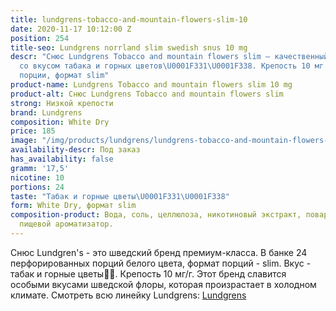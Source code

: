```yaml
---
title: lundgrens-tobacco-and-mountain-flowers-slim-10
date: 2020-11-17 10:12:00 Z
position: 254
title-seo: Lundgrens norrland slim swedish snus 10 mg
descr: "Снюс Lundgrens Tobacco and mountain flowers slim — качественный шведский снюс
  со вкусом табака и горных цветов\U0001F331\U0001F338. Крепость 10 мг никотина. 24
  порции, формат slim"
product-name: Lundgrens Tobacco and mountain flowers slim 10 mg
product-alt: Снюс Lundgrens Tobacco and mountain flowers slim
strong: Низкой крепости
brand: Lundgrens
composition: White Dry
price: 185
image: "/img/products/lundgrens/lundgrens-tobacco-and-mountain-flowers-slim-10.jpg"
availability-descr: Под заказ
has_availability: false
gramm: '17,5'
nicotine: 10
portions: 24
taste: "Табак и горные цветы\U0001F331\U0001F338"
form: White Dry, формат slim
composition-product: Вода, соль, целлюлоза, никотиновый экстракт, поваренная сода,
  пищевой ароматизатор.
---
```


Снюс Lundgren's - это  шведский бренд премиум-класса. В банке 24 перфорированных порций белого цвета, формат порций - slim. Вкус - табак и горные цветы🌱🌸. Крепость 10 мг/г. Этот бренд славится особыми вкусами шведской флоры, которая произрастает в холодном климате. Смотреть всю линейку Lundgrens: <a href="/lundgrens-snus">Lundgrens</a>